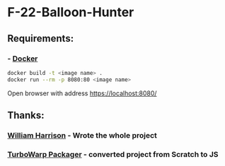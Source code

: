 # F-22-Balloon-Hunter

## Requirements:
### - [Docker](https://docker.com)


```bash
docker build -t <image name> .
docker run --rm -p 8080:80 <image name>
```
Open browser with address [https://localhost:8080/](https://localhost:8080/)


## Thanks:
### [William Harrison](https://github.com/WilliamHarrisonGB/F-22-Balloon-Hunter) - Wrote the whole project
### [TurboWarp Packager](https://packager.turbowarp.org/) - converted project from Scratch to JS

